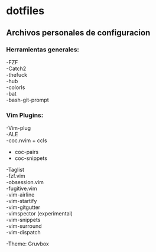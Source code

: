 # dotfiles
## Archivos personales de configuracion
### Herramientas generales:
-FZF\
-Catch2\
-thefuck\
-hub\
-colorls\
-bat\
-bash-git-prompt
### Vim Plugins:
-Vim-plug\
-ALE\
-coc.nvim + ccls
 - coc-pairs
 - coc-snippets
 
-Taglist\
-fzf.vim\
-obsession.vim\
-fugitive.vim\
-vim-airline\
-vim-startify\
-vim-gitgutter\
-vimspector (experimental)\
-vim-snippets\
-vim-surround\
-vim-dispatch

-Theme: Gruvbox
